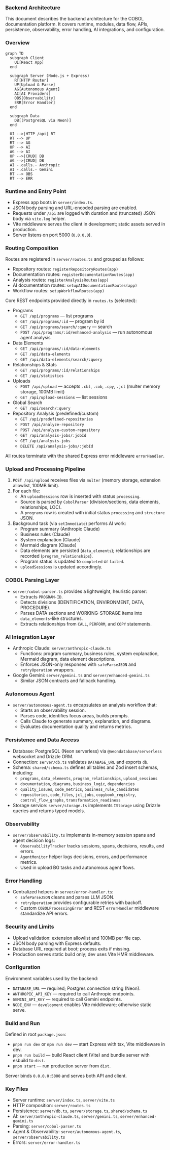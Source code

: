 ### Backend Architecture

This document describes the backend architecture for the COBOL documentation platform. It covers runtime, modules, data flow, APIs, persistence, observability, error handling, AI integrations, and configuration.

### Overview

```mermaid
graph TD
  subgraph Client
    UI[React App]
  end

  subgraph Server (Node.js + Express)
    RT[HTTP Router]
    UP[Upload & Parse]
    AG[Autonomous Agent]
    AI[AI Providers]
    OBS[Observability]
    ERR[Error Handler]
  end

  subgraph Data
    DB[(PostgreSQL via Neon)]
  end

  UI -->|HTTP /api| RT
  RT --> UP
  RT --> AG
  UP --> AI
  AG --> AI
  UP -->|CRUD| DB
  AG -->|CRUD| DB
  AI -.calls.- Anthropic
  AI -.calls.- Gemini
  RT --> OBS
  RT --> ERR
```

### Runtime and Entry Point

- Express app boots in `server/index.ts`.
- JSON body parsing and URL-encoded parsing are enabled.
- Requests under `/api` are logged with duration and (truncated) JSON body via `vite.log` helper.
- Vite middleware serves the client in development; static assets served in production.
- Server listens on port 5000 (`0.0.0.0`).

### Routing Composition

Routes are registered in `server/routes.ts` and grouped as follows:

- Repository routes: `registerRepositoryRoutes(app)`
- Documentation routes: `registerDocumentationRoutes(app)`
- Analysis routes: `registerAnalysisRoutes(app)`
- AI documentation routes: `setupAIDocumentationRoutes(app)`
- Workflow routes: `setupWorkflowRoutes(app)`

Core REST endpoints provided directly in `routes.ts` (selected):

- Programs
  - `GET /api/programs` — list programs
  - `GET /api/programs/:id` — program by id
  - `GET /api/programs/search/:query` — search
  - `POST /api/programs/:id/enhanced-analysis` — run autonomous agent analysis
- Data Elements
  - `GET /api/programs/:id/data-elements`
  - `GET /api/data-elements`
  - `GET /api/data-elements/search/:query`
- Relationships & Stats
  - `GET /api/programs/:id/relationships`
  - `GET /api/statistics`
- Uploads
  - `POST /api/upload` — accepts `.cbl`, `.cob`, `.cpy`, `.jcl` (multer memory storage, 100MB limit)
  - `GET /api/upload-sessions` — list sessions
- Global Search
  - `GET /api/search/:query`
- Repository Analysis (predefined/custom)
  - `GET /api/predefined-repositories`
  - `POST /api/analyze-repository`
  - `POST /api/analyze-custom-repository`
  - `GET /api/analysis-jobs/:jobId`
  - `GET /api/analysis-jobs`
  - `DELETE /api/analysis-jobs/:jobId`

All routes terminate with the shared Express error middleware `errorHandler`.

### Upload and Processing Pipeline

1. `POST /api/upload` receives files via `multer` (memory storage, extension allowlist, 100MB limit).
2. For each file:
   - An `uploadSessions` row is inserted with status `processing`.
   - Source is parsed by `CobolParser` (division/sections, data elements, relationships, LOC).
   - A `programs` row is created with initial status `processing` and `structure` JSON.
3. Background task (via `setImmediate`) performs AI work:
   - Program summary (Anthropic Claude)
   - Business rules (Claude)
   - System explanation (Claude)
   - Mermaid diagram (Claude)
   - Data elements are persisted (`data_elements`); relationships are recorded (`program_relationships`).
   - Program status is updated to `completed` or `failed`.
   - `uploadSessions` is updated accordingly.

### COBOL Parsing Layer

- `server/cobol-parser.ts` provides a lightweight, heuristic parser:
  - Extracts `PROGRAM-ID`.
  - Detects divisions (IDENTIFICATION, ENVIRONMENT, DATA, PROCEDURE).
  - Parses DATA sections and WORKING-STORAGE items into `data_elements`-like structures.
  - Extracts relationships from `CALL`, `PERFORM`, and `COPY` statements.

### AI Integration Layer

- Anthropic Claude: `server/anthropic-claude.ts`
  - Functions: program summary, business rules, system explanation, Mermaid diagram, data element descriptions.
  - Enforces JSON-only responses with `safeParseJSON` and `retryOperation` wrappers.
- Google Gemini: `server/gemini.ts` and `server/enhanced-gemini.ts`
  - Similar JSON contracts and fallback handling.

### Autonomous Agent

- `server/autonomous-agent.ts` encapsulates an analysis workflow that:
  - Starts an observability session.
  - Parses code, identifies focus areas, builds prompts.
  - Calls Claude to generate summary, explanation, and diagrams.
  - Evaluates documentation quality and returns metrics.

### Persistence and Data Access

- Database: PostgreSQL (Neon serverless) via `@neondatabase/serverless` websocket and Drizzle ORM.
- Connection: `server/db.ts` validates `DATABASE_URL` and exports `db`.
- Schema: `shared/schema.ts` defines all tables and Zod insert schemas, including:
  - `programs`, `data_elements`, `program_relationships`, `upload_sessions`
  - `documentation`, `diagrams`, `business_logic`, `dependencies`
  - `quality_issues`, `code_metrics`, `business_rule_candidates`
  - `repositories`, `code_files`, `jcl_jobs`, `copybook_registry`, `control_flow_graphs`, `transformation_readiness`
- Storage service: `server/storage.ts` implements `IStorage` using Drizzle queries and returns typed models.

### Observability

- `server/observability.ts` implements in-memory session spans and agent decision logs:
  - `ObservabilityTracker` tracks sessions, spans, decisions, results, and errors.
  - `AgentMonitor` helper logs decisions, errors, and performance metrics.
  - Used in upload BG tasks and autonomous agent flows.

### Error Handling

- Centralized helpers in `server/error-handler.ts`:
  - `safeParseJSON` cleans and parses LLM JSON.
  - `retryOperation` provides configurable retries with backoff.
  - Custom `COBOLProcessingError` and REST `errorHandler` middleware standardize API errors.

### Security and Limits

- Upload validation: extension allowlist and 100MB per file cap.
- JSON body parsing with Express defaults.
- Database URL required at boot; process exits if missing.
- Production serves static build only; dev uses Vite HMR middleware.

### Configuration

Environment variables used by the backend:

- `DATABASE_URL` — required; Postgres connection string (Neon).
- `ANTHROPIC_API_KEY` — required to call Anthropic endpoints.
- `GEMINI_API_KEY` — required to call Gemini endpoints.
- `NODE_ENV` — `development` enables Vite middleware; otherwise static serve.

### Build and Run

Defined in root `package.json`:

- `pnpm run dev` or `npm run dev` — start Express with tsx, Vite middleware in dev.
- `pnpm run build` — build React client (Vite) and bundle server with esbuild to `dist`.
- `pnpm start` — run production server from `dist`.

Server binds `0.0.0.0:5000` and serves both API and client.

### Key Files

- Server runtime: `server/index.ts`, `server/vite.ts`
- HTTP composition: `server/routes.ts`
- Persistence: `server/db.ts`, `server/storage.ts`, `shared/schema.ts`
- AI: `server/anthropic-claude.ts`, `server/gemini.ts`, `server/enhanced-gemini.ts`
- Parsing: `server/cobol-parser.ts`
- Agent & Observability: `server/autonomous-agent.ts`, `server/observability.ts`
- Errors: `server/error-handler.ts`


